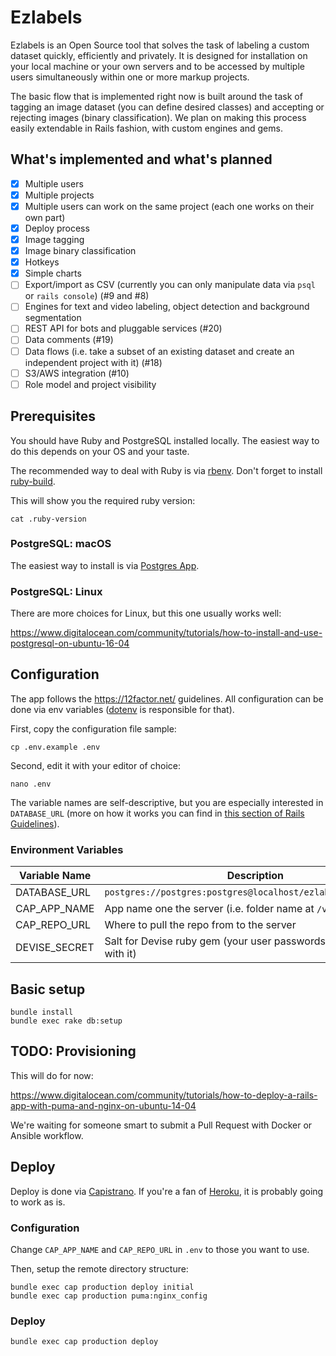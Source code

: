 # Ezlabels

Ezlabels is an Open Source tool that solves the task of labeling a custom dataset quickly, efficiently and privately. It is designed for installation on your local machine or your own servers and to be accessed by multiple users simultaneously within one or more markup projects.

The basic flow that is implemented right now is built around the task of tagging an image dataset (you can define desired classes) and accepting or rejecting images (binary classification). We plan on making this process easily extendable in Rails fashion, with custom engines and gems.

## What's implemented and what's planned

- [x] Multiple users
- [x] Multiple projects
- [x] Multiple users can work on the same project (each one works on their own part)
- [x] Deploy process
- [x] Image tagging
- [x] Image binary classification
- [x] Hotkeys
- [x] Simple charts
- [ ] Export/import as CSV (currently you can only manipulate data via `psql` or `rails console`) (#9 and #8)
- [ ] Engines for text and video labeling, object detection and background segmentation
- [ ] REST API for bots and pluggable services (#20)
- [ ] Data comments (#19)
- [ ] Data flows (i.e. take a subset of an existing dataset and create an independent project with it) (#18)
- [ ] S3/AWS integration (#10)
- [ ] Role model and project visibility

## Prerequisites

You should have Ruby and PostgreSQL installed locally. The easiest way to do this depends on your OS and your taste.

The recommended way to deal with Ruby is via [rbenv](https://github.com/rbenv/rbenv). Don't forget to install [ruby-build](https://github.com/rbenv/ruby-build).

This will show you the required ruby version:

```
cat .ruby-version
```

### PostgreSQL: macOS

The easiest way to install is via [Postgres App](https://postgresapp.com/).

### PostgreSQL: Linux

There are more choices for Linux, but this one usually works well:

https://www.digitalocean.com/community/tutorials/how-to-install-and-use-postgresql-on-ubuntu-16-04


## Configuration

The app follows the https://12factor.net/ guidelines. All configuration can be done via env variables ([dotenv](https://github.com/bkeepers/dotenv) is responsible for that).

First, copy the configuration file sample:

```
cp .env.example .env
```

Second, edit it with your editor of choice:

```
nano .env
```

The variable names are self-descriptive, but you are especially interested in `DATABASE_URL` (more on how it works you can find in [this section of Rails Guidelines](http://edgeguides.rubyonrails.org/configuring.html#configuring-a-database)).

### Environment Variables

| Variable Name         | Description                                                            |
| --------------------- | ---------------------------------------------------------------------- |
| DATABASE_URL          | `postgres://postgres:postgres@localhost/ezlabels_development`          |
| CAP_APP_NAME          | App name one the server (i.e. folder name at `/var/www/`)              |
| CAP_REPO_URL          | Where to pull the repo from to the server                              |
| DEVISE_SECRET         | Salt for Devise ruby gem (your user passwords will be created with it) |

## Basic setup

```
bundle install
bundle exec rake db:setup
```

## TODO: Provisioning

This will do for now:

https://www.digitalocean.com/community/tutorials/how-to-deploy-a-rails-app-with-puma-and-nginx-on-ubuntu-14-04

We're waiting for someone smart to submit a Pull Request with Docker or Ansible workflow.

## Deploy

Deploy is done via [Capistrano](http://capistranorb.com/). If you're a fan of [Heroku](https://heroku.com), it is probably going to work as is.

### Configuration

Change `CAP_APP_NAME` and `CAP_REPO_URL` in `.env` to those you want to use.

Then, setup the remote directory structure:

```
bundle exec cap production deploy initial
bundle exec cap production puma:nginx_config
```

### Deploy

```
bundle exec cap production deploy
```
